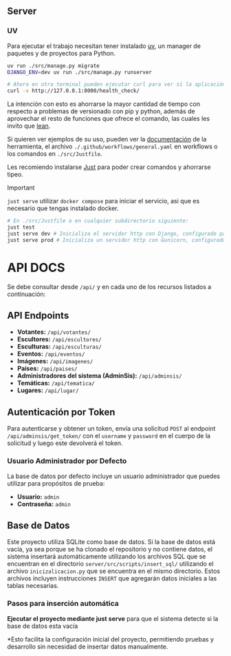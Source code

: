 ## Server
### UV
Para ejecutar el trabajo necesitan tener instalado [uv](https://docs.astral.sh/uv/), un manager de paquetes y de proyectos para Python. 
``` sh
uv run ./src/manage.py migrate
DJANGO_ENV=dev uv run ./src/manage.py runserver

# Ahora en otra terminal pueden ejecutar curl para ver si la aplicación está funcionando.
curl -v http://127.0.0.1:8000/health_check/

```
La intención con esto es ahorrarse la mayor cantidad de tiempo con respecto a problemas de versionado con pip y python, además de aprovechar el resto de funciones que ofrece el comando, las cuales les invito que [lean](https://docs.astral.sh/uv/getting-started/).

Si quieren ver ejemplos de su uso, pueden ver la [documentación](https://docs.astral.sh/uv/getting-started/) de la herramienta, el archivo `./.github/workflows/general.yaml` en workflows o los comandos en `./src/Justfile`.

Les recomiendo instalarse [Just](https://github.com/casey/just) para poder crear comandos y ahorrarse tipeo.

> [!IMPORTANT]
> `just serve` utilizar `docker compose` para iniciar el servicio, asi que es necesario que tengas instalado docker.

``` sh
# En ./src/Justfile o en cualquier subdirectorio siguiente:
just test
just serve dev # Inicializa el servidor http con Django, configurado para desarrollo.
just serve prod # Inicializa un servidor http con Gunicorn, configurado para producción.
```
# API DOCS

Se debe consultar desde `/api/` y en cada uno de los recursos listados a continuación:

## API Endpoints

- **Votantes:** `/api/votantes/`
- **Escultores:** `/api/escultores/`
- **Esculturas:** `/api/esculturas/`
- **Eventos:** `/api/eventos/`
- **Imágenes:** `/api/imagenes/`
- **Países:** `/api/paises/`
- **Administradores del sistema (AdminSis):** `/api/adminsis/`
- **Temáticas:** `/api/tematica/`
- **Lugares:** `/api/lugar/`

## Autenticación por Token

Para autenticarse y obtener un token, envía una solicitud `POST` al endpoint `/api/adminsis/get_token/` con el `username` y `password` en el cuerpo de la solicitud y luego este devolverá el token.

### Usuario Administrador por Defecto

La base de datos por defecto incluye un usuario administrador que puedes utilizar para propósitos de prueba:

- **Usuario:** `admin`
- **Contraseña:** `admin`



## Base de Datos

Este proyecto utiliza SQLite como base de datos. Si la base de datos está vacía, ya sea porque se ha clonado el repositorio y no contiene datos, el sistema insertará automáticamente utilizando los archivos SQL que se encuentran en el directorio `server/src/scripts/insert_sql/` utilizando el archivo `inicizalicacion.py` que se encuentra en  el mismo directorio. Estos archivos incluyen instrucciones `INSERT` que agregarán datos iniciales a las tablas necesarias.

### Pasos para inserción automática

**Ejecutar el proyecto mediante just serve** para que el sistema detecte si la base de datos esta vacía

*Esto facilita la configuración inicial del proyecto, permitiendo pruebas y desarrollo sin necesidad de insertar datos manualmente.

